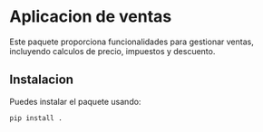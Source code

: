 # Aplicacion de ventas

Este paquete proporciona funcionalidades para gestionar ventas, incluyendo calculos de precio, impuestos y descuento.

## Instalacion

Puedes instalar el paquete usando:

``` bash
pip install .